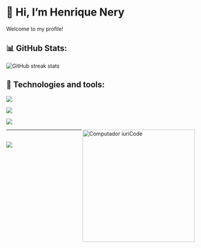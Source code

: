 # 👋 Hi, I’m Henrique Nery

Welcome to my profile!

## 📊 GitHub Stats:
![GitHub streak stats](https://github-readme-streak-stats.herokuapp.com/?user=henriquenery1&theme=dark&hide_border=true)

## 🚀 Technologies and tools:
<p align="left">
  <img src="https://skillicons.dev/icons?i=bash,py,js,ts,nodejs,go,html,css,react,bots" />
</p> 

<p align="left">
    <img src="https://skillicons.dev/icons?i=linux,git,github,vscode,powershell,docker,gcp,gitlab,ai,kubernetes" />
</p>

<p align="left">
    <img src="https://skillicons.dev/icons?i=jest,postgres,mysql,sqlite,django,nestjs,prisma,nextjs,stackoverflow,rabbitmq" />
</p> 
<img
src="https://raw.githubusercontent.com/MicaelliMedeiros/micaellimedeiros/master/image/computer-illustration.png"
min-width="200px"
max-width="200px"
width="300px"
align="right"
alt="Computador iuriCode"
/>

<hr>
<br>

<a href="https://www.linkedin.com/in/henrique-nery-600b49171/" target="_blank">
  <img src="https://img.shields.io/badge/-LinkedIn-%230077B5?style=for-the-badge&logo=linkedin&logoColor=white" target="_blank">
</a>
